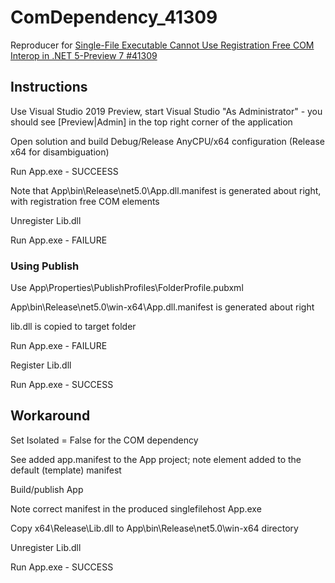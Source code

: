 # ComDependency_41309

Reproducer for [Single-File Executable Cannot Use Registration Free COM Interop in .NET 5-Preview 7 #41309](https://github.com/dotnet/runtime/issues/41309)

## Instructions

Use Visual Studio 2019 Preview, start Visual Studio "As Administrator" - you should see [Preview|Admin] in the top right corner of the application

Open solution and build Debug/Release AnyCPU/x64 configuration (Release x64 for disambiguation)

Run App.exe - SUCCEESS

Note that App\bin\Release\net5.0\App.dll.manifest is generated about right, with registration free COM elements

Unregister Lib.dll

Run App.exe - FAILURE

### Using Publish

Use App\Properties\PublishProfiles\FolderProfile.pubxml

App\bin\Release\net5.0\win-x64\App.dll.manifest is generated about right

lib.dll is copied to target folder

Run App.exe - FAILURE

Register Lib.dll

Run App.exe - SUCCESS

## Workaround

Set Isolated = False for the COM dependency

See added app.manifest to the App project; note <file> element added to the default (template) manifest

Build/publish App

Note correct manifest in the produced singlefilehost App.exe

Copy x64\Release\Lib.dll to App\bin\Release\net5.0\win-x64 directory

Unregister Lib.dll

Run App.exe - SUCCESS
